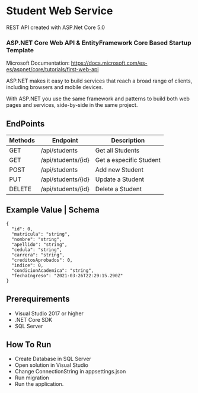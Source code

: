 # Student Web Service
REST API created with ASP.Net Core 5.0

### ASP.NET Core Web API & EntityFramework Core Based Startup Template
Microsoft Documentation: https://docs.microsoft.com/es-es/aspnet/core/tutorials/first-web-api

ASP.NET makes it easy to build services that reach a broad range of clients, including browsers and mobile devices.

With ASP.NET you use the same framework and patterns to build both web pages and services, side-by-side in the same project.

## EndPoints

| Methods  | Endpoint                            | Description                        |
| -------- | ------------------------------------| -----------------------------------|
| GET      | ​/api​/students                     | Get all Students                   |
| GET      | ​/api​/students/{id}                | Get a especific Student            |
| POST     | ​/api​/students                     | Add new Student                    |
| PUT      | ​/api​/students/{id}                | Update a Student                   |
| DELETE   | ​/api​/students/{id}                | Delete a Student                   |

## Example Value | Schema
```
{
  "id": 0,
  "matricula": "string",
  "nombre": "string",
  "apellido": "string",
  "cedula": "string",
  "carrera": "string",
  "creditosAprobados": 0,
  "indice": 0,
  "condicionAcademica": "string",
  "fechaIngreso": "2021-03-26T22:29:15.290Z"
}
```
## Prerequirements

* Visual Studio 2017 or higher
* .NET Core SDK
* SQL Server

## How To Run

* Create Database in SQL Server
* Open solution in Visual Studio
* Change ConnectionString in appsettings.json
* Run migration
* Run the application.
